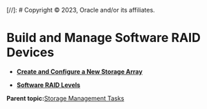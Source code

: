 [//]: # Copyright © 2023, Oracle and/or its affiliates.

# Build and Manage Software RAID Devices

-   **[Create and Configure a New Storage Array](../topics/cockpit-raid_create_raid_storage.md)**  

-   **[Software RAID Levels](../topics/cockpit-raid_format_raid_storage.md)**  


**Parent topic:**[Storage Management Tasks](../topics/cockpit-storage_management.md)


